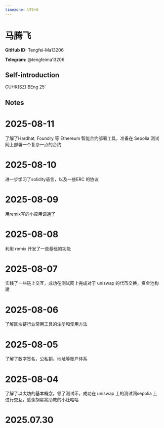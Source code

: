 ```yaml
---
timezone: UTC+8
---
```


# 马腾飞

**GitHub ID:** Tengfei-Ma13206

**Telegram:** @tengfeima13206

## Self-introduction

CUHK(SZ) BEng 25'

## Notes

<!-- Content_START -->
# 2025-08-11

了解了Hardhat, Foundry 等 Ethereum 智能合约部署工具，准备在 Sepolia 测试网上部署一个复杂一点的合约

# 2025-08-10

进一步学习了solidity语言，以及一些ERC 的协议

# 2025-08-09

用remix写的小应用调通了

# 2025-08-08

利用 remix 开发了一些基础的功能

# 2025-08-07

实践了一些链上交互，成功在测试网上完成对于 uniswap 的代币交换，资金池构建

# 2025-08-06

了解区块链行业常用工具的注册和使用方法

# 2025-08-05

了解了数字签名，公私钥，地址等账户体系

# 2025-08-04

了解了以太坊的基本概念，领了测试币，成功在 uniswap 上的测试网sepolia 上进行交互，感谢胡星兆助教的小灶哈哈


# 2025.07.30


<!-- Content_END -->
